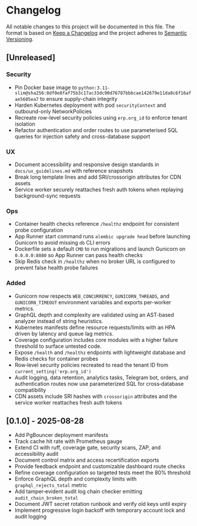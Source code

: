 # Changelog

All notable changes to this project will be documented in this file. The format is based on [Keep a Changelog](https://keepachangelog.com/en/1.1.0/) and the project adheres to [Semantic Versioning](https://semver.org/spec/v2.0.0.html).

## [Unreleased]

### Security
- Pin Docker base image to `python:3.11-slim@sha256:8df0e8faf75b3c17ac33dc90d76787bbbcae142679e11da8c6f16afae5605ea7` to ensure supply-chain integrity
- Harden Kubernetes deployment with pod `securityContext` and outbound-only NetworkPolicies
- Recreate row-level security policies using `erp.org_id` to enforce tenant isolation
- Refactor authentication and order routes to use parameterised SQL queries for injection safety and cross-database support

### UX
- Document accessibility and responsive design standards in `docs/ux_guidelines.md` with reference snapshots
- Break long template lines and add SRI/crossorigin attributes for CDN assets
- Service worker securely reattaches fresh auth tokens when replaying background-sync requests

### Ops
- Container health checks reference `/healthz` endpoint for consistent probe configuration
- App Runner start command runs `alembic upgrade head` before launching Gunicorn to avoid missing `db` CLI errors
- Dockerfile sets a default `CMD` to run migrations and launch Gunicorn on `0.0.0.0:8080` so App Runner can pass health checks
- Skip Redis check in `/healthz` when no broker URL is configured to prevent false health probe failures

### Added
- Gunicorn now respects `WEB_CONCURRENCY`, `GUNICORN_THREADS`, and `GUNICORN_TIMEOUT` environment variables and exports per-worker metrics.
- GraphQL depth and complexity are validated using an AST-based analyzer instead of string heuristics.
- Kubernetes manifests define resource requests/limits with an HPA driven by latency and queue lag metrics.
- Coverage configuration includes core modules with a higher failure threshold to surface untested code.
- Expose `/health` and `/healthz` endpoints with lightweight database and Redis checks for container probes
- Row‑level security policies recreated to read the tenant ID from `current_setting('erp.org_id')`
- Audit logging, data retention, analytics tasks, Telegram bot, orders, and authentication routes now use parameterized SQL for cross‑database compatibility
- CDN assets include SRI hashes with `crossorigin` attributes and the service worker reattaches fresh auth tokens

## [0.1.0] - 2025-08-28
- Add PgBouncer deployment manifests
- Track cache hit rate with Prometheus gauge
- Extend CI with ruff, coverage gate, security scans, ZAP, and accessibility audit
- Document control matrix and access recertification exports
- Provide feedback endpoint and customizable dashboard route checks
- Refine coverage configuration so targeted tests meet the 80% threshold
- Enforce GraphQL depth and complexity limits with `graphql_rejects_total` metric
- Add tamper‑evident audit log chain checker emitting `audit_chain_broken_total`
- Document JWT secret rotation runbook and verify old keys until expiry
- Implement progressive login backoff with temporary account lock and audit logging
